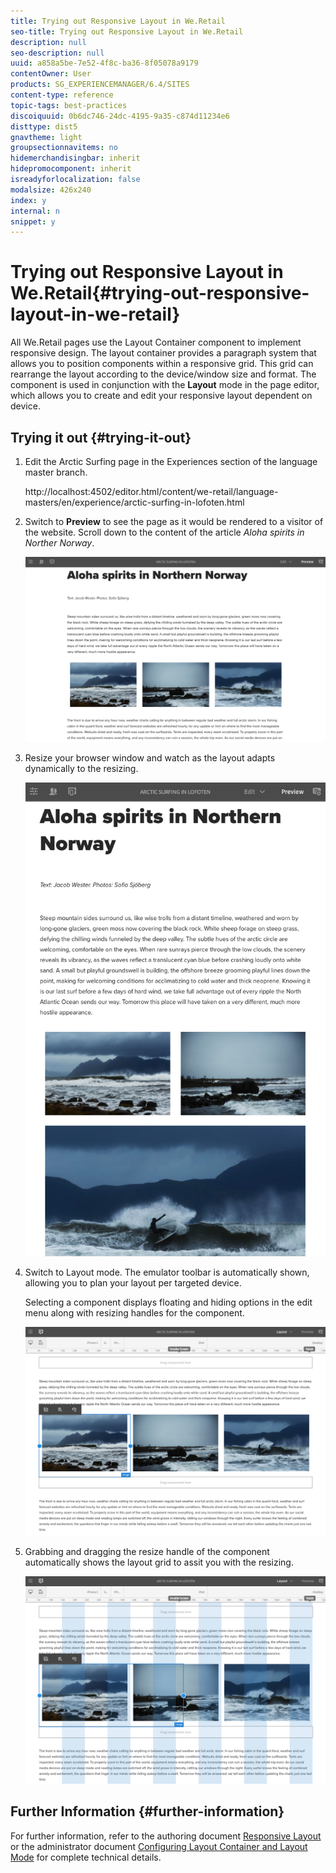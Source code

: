 ```yaml
---
title: Trying out Responsive Layout in We.Retail
seo-title: Trying out Responsive Layout in We.Retail
description: null
seo-description: null
uuid: a858a5be-7e52-4f8c-ba36-8f05078a9179
contentOwner: User
products: SG_EXPERIENCEMANAGER/6.4/SITES
content-type: reference
topic-tags: best-practices
discoiquuid: 0b6dc746-24dc-4195-9a35-c874d11234e6
disttype: dist5
gnavtheme: light
groupsectionnavitems: no
hidemerchandisingbar: inherit
hidepromocomponent: inherit
isreadyforlocalization: false
modalsize: 426x240
index: y
internal: n
snippet: y
---
```


# Trying out Responsive Layout in We.Retail{#trying-out-responsive-layout-in-we-retail}

All We.Retail pages use the Layout Container component to implement responsive design. The layout container provides a paragraph system that allows you to position components within a responsive grid. This grid can rearrange the layout according to the device/window size and format. The component is used in conjunction with the **Layout** mode in the page editor, which allows you to create and edit your responsive layout dependent on device.

## Trying it out {#trying-it-out}

1. Edit the Arctic Surfing page in the Experiences section of the language master branch.

   http://localhost:4502/editor.html/content/we-retail/language-masters/en/experience/arctic-surfing-in-lofoten.html

1. Switch to **Preview** to see the page as it would be rendered to a visitor of the website. Scroll down to the content of the article *Aloha spirits in Norther Norway*.

   ![](assets/chlimage_1-261.png)

1. Resize your browser window and watch as the layout adapts dynamically to the resizing.

   ![](assets/chlimage_1-262.png)

1. Switch to Layout mode. The emulator toolbar is automatically shown, allowing you to plan your layout per targeted device.

   Selecting a component displays floating and hiding options in the edit menu along with resizing handles for the component.

   ![](assets/chlimage_1-263.png)

1. Grabbing and dragging the resize handle of the component automatically shows the layout grid to assit you with the resizing.

   ![](assets/chlimage_1-264.png)

## Further Information {#further-information}

For further information, refer to the authoring document [Responsive Layout](../../authoring/using/responsive-layout.md) or the administrator document [Configuring Layout Container and Layout Mode](../../administering/using/configuring-responsive-layout.md) for complete technical details.
